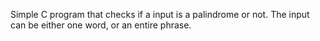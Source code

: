 Simple C program that checks if a input is a palindrome or not.
The input can be either one word, or an entire phrase.
